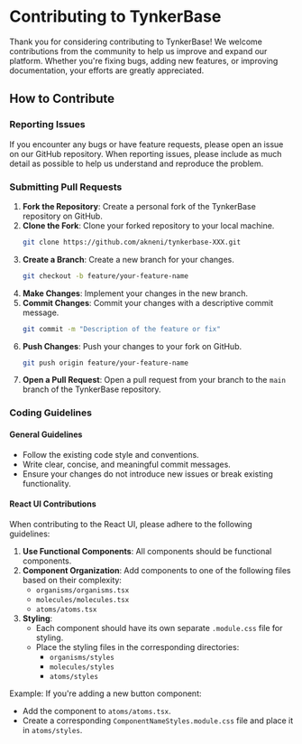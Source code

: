 # Contributing to TynkerBase
Thank you for considering contributing to TynkerBase! We welcome contributions from the community to help us improve and expand our platform. Whether you're fixing bugs, adding new features, or improving documentation, your efforts are greatly appreciated.

## How to Contribute

### Reporting Issues

If you encounter any bugs or have feature requests, please open an issue on our GitHub repository. When reporting issues, please include as much detail as possible to help us understand and reproduce the problem.

### Submitting Pull Requests

1. **Fork the Repository**: Create a personal fork of the TynkerBase repository on GitHub.
2. **Clone the Fork**: Clone your forked repository to your local machine.
   ```bash
   git clone https://github.com/akneni/tynkerbase-XXX.git
   ```
3. **Create a Branch**: Create a new branch for your changes.
   ```bash
   git checkout -b feature/your-feature-name
   ```
4. **Make Changes**: Implement your changes in the new branch.
5. **Commit Changes**: Commit your changes with a descriptive commit message.
   ```bash
   git commit -m "Description of the feature or fix"
   ```
6. **Push Changes**: Push your changes to your fork on GitHub.
   ```bash
   git push origin feature/your-feature-name
   ```
7. **Open a Pull Request**: Open a pull request from your branch to the `main` branch of the TynkerBase repository.

### Coding Guidelines

#### General Guidelines

- Follow the existing code style and conventions.
- Write clear, concise, and meaningful commit messages.
- Ensure your changes do not introduce new issues or break existing functionality.

#### React UI Contributions

When contributing to the React UI, please adhere to the following guidelines:

1. **Use Functional Components**: All components should be functional components.
2. **Component Organization**: Add components to one of the following files based on their complexity:
   - `organisms/organisms.tsx`
   - `molecules/molecules.tsx`
   - `atoms/atoms.tsx`
3. **Styling**: 
   - Each component should have its own separate `.module.css` file for styling.
   - Place the styling files in the corresponding directories:
     - `organisms/styles`
     - `molecules/styles`
     - `atoms/styles`

Example:
If you're adding a new button component:
- Add the component to `atoms/atoms.tsx`.
- Create a corresponding `ComponentNameStyles.module.css` file and place it in `atoms/styles`.
